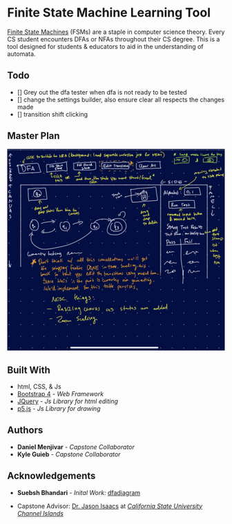 # Finite State Machine Learning Tool  
[Finite State Machines](https://brilliant.org/wiki/finite-state-machines/) (FSMs) are a staple in computer science theory. Every CS student encounters DFAs or NFAs throughout their CS degree. This is a tool designed for students & educators to aid in the understanding of automata.  

## Todo
- [] Grey out the dfa tester when dfa is not ready to be tested
- [] change the settings builder, also ensure clear all respects the changes made
- [] transition shift clicking 

## Master Plan
![Image of master plan](masterplan.jpeg)

## Built With
* html, CSS, & Js
* [Bootstrap 4](https://getbootstrap.com) - *Web Framework*
* [JQuery](https://jquery.com) - *Js Library for html editing*  
* [p5.js](https://p5js.org) - *Js Library for drawing*


## Authors
* **Daniel Menjivar** - *Capstone Collaborator* 
* **Kyle Guieb** -  *Capstone Collaborator*   

## Acknowledgements
* **Suebsh Bhandari** - *Inital Work:* [dfadiagram](https://dfadiagram.herokuapp.com)  

* Capstone Advisor: [Dr. Jason Isaacs](http://isaacs.cs.csuci.edu/index.html) at [*California State University Channel Islands*](https://www.csuci.edu)  
